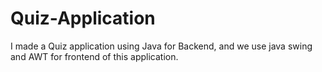 # Quiz-Application
I made a Quiz application using Java for Backend, and we use java swing and AWT for frontend of this application.
